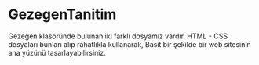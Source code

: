 # GezegenTanitim

  Gezegen klasöründe bulunan iki farklı dosyamız vardır. HTML - CSS dosyaları bunları alıp rahatlıkla kullanarak,
  Basit bir şekilde bir web sitesinin ana yüzünü tasarlayabilirsiniz.
